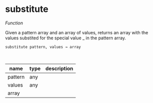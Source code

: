 # substitute

_Function_

Given a pattern array and an array of values, returns an array with the values substited for the special value \_ in the pattern array.

<pre><code>substitute pattern, values &rarr; array</code></pre>
<br>

| name | type | description |
|------|------|-------------|
|pattern|any||
|values|any||
|array|||


